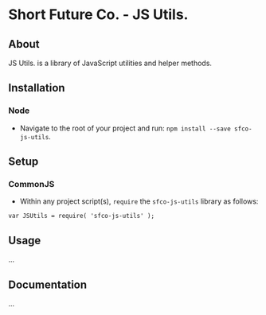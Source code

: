 # Short Future Co. - JS Utils.

## About
JS Utils. is a library of JavaScript utilities and helper methods.

## Installation
### Node
- Navigate to the root of your project and run: `npm install --save sfco-js-utils`.

## Setup
### CommonJS
- Within any project script(s), `require` the `sfco-js-utils` library as follows:
```
var JSUtils = require( 'sfco-js-utils' );
```

## Usage
...

## Documentation
...
